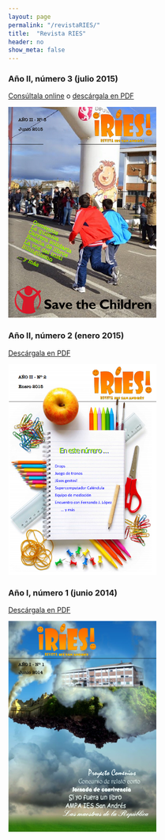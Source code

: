 ```yaml
---
layout: page
permalink: "/revistaRIES/"
title:  "Revista RIES"
header: no
show_meta: false
---
```


### Año II, número 3 (julio 2015)

[Consúltala online](http://t.co/9rpDIZFAit) o [descárgala en PDF](https://drive.google.com/file/d/0B4jaZeMGL7HsQ0luU3VNWHNkbUU/view?usp=sharing)

[![Imagen](/imagenes/RIES3.png)](http://www.flipgorilla.com/p/23837411469428441/show)


### Año II, número 2 (enero 2015)

[Descárgala en PDF](https://drive.google.com/open?id=0B4jaZeMGL7Hscmd4cDgtV2pleTA&authuser=0)

[![Imagen](/imagenes/RIES2.png)](http://www.flipgorilla.com/p/23837411469428441/show)




### Año I, número 1 (junio 2014)

[Descárgala en PDF](https://drive.google.com/open?id=0B4jaZeMGL7HsbVU2OFhObTRxR1E&authuser=0)

[![Imagen](/imagenes/RIES1.png)](https://drive.google.com/open?id=0B4jaZeMGL7HsbVU2OFhObTRxR1E&authuser=0)

